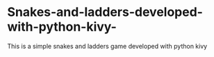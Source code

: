 # Snakes-and-ladders-developed-with-python-kivy-
This is a simple snakes and ladders game developed with python kivy
